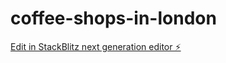 # coffee-shops-in-london

[Edit in StackBlitz next generation editor ⚡️](https://stackblitz.com/~/github.com/digitalrebel85/coffee-shops-in-london)